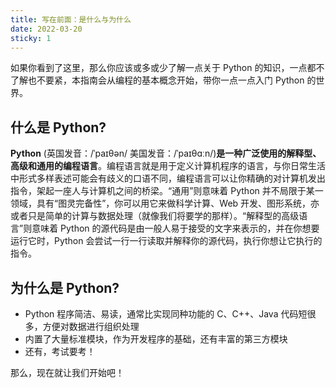 ```yaml
---
title: 写在前面：是什么与为什么
date: 2022-03-20
sticky: 1
---
```


如果你看到了这里，那么你应该或多或少了解一点关于 Python 的知识，一点都不了解也不要紧，本指南会从编程的基本概念开始，带你一点一点入门 Python 的世界。

<!--more-->

## 什么是 Python?

**Python** (英国发音：/ˈpaɪθən/ 美国发音：/ˈpaɪθɑːn/)**是一种广泛使用的解释型、高级和通用的编程语言**。编程语言就是用于定义计算机程序的语言，与你日常生活中形式多样表述可能会有歧义的口语不同，编程语言可以让你精确的对计算机发出指令，架起一座人与计算机之间的桥梁。“通用”则意味着 Python 并不局限于某一领域，具有“图灵完备性”，你可以用它来做科学计算、Web 开发、图形系统，亦或者只是简单的计算与数据处理（就像我们将要学的那样）。“解释型的高级语言”则意味着 Python 的源代码是由一般人易于接受的文字来表示的，并在你想要运行它时，Python 会尝试一行一行读取并解释你的源代码，执行你想让它执行的指令。

## 为什么是 Python?

- Python 程序简洁、易读，通常比实现同种功能的 C、C++、Java 代码短很多，方便对数据进行组织处理
- 内置了大量标准模块，作为开发程序的基础，还有丰富的第三方模块
- 还有，考试要考！

那么，现在就让我们开始吧！
